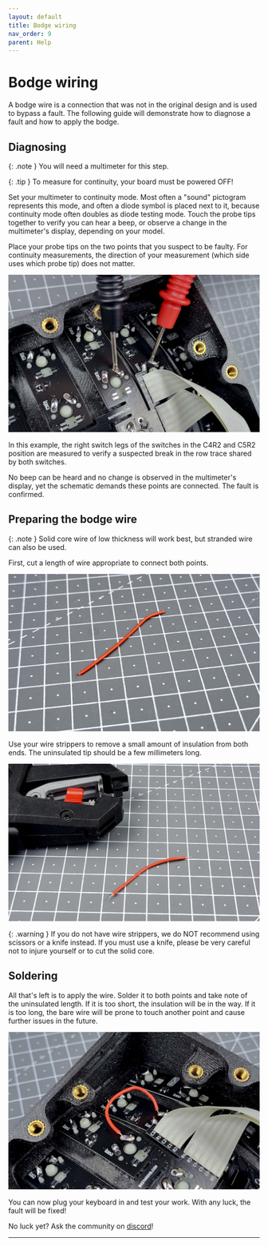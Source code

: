 ```yaml
---
layout: default
title: Bodge wiring
nav_order: 9
parent: Help
---
```


# Bodge wiring

A bodge wire is a connection that was not in the original design and is used to bypass a fault. The following guide will demonstrate how to diagnose a fault and how to apply the bodge.

## Diagnosing

{: .note }
You will need a multimeter for this step.

{: .tip }
To measure for continuity, your board must be powered OFF!

Set your multimeter to continuity mode. Most often a "sound" pictogram represents this mode, and often a diode symbol is placed next to it, because continuity mode often doubles as diode testing mode. Touch the probe tips together to verify you can hear a beep, or observe a change in the multimeter's display, depending on your model.

Place your probe tips on the two points that you suspect to be faulty. For continuity measurements, the direction of your measurement (which side uses which probe tip) does not matter.

![](../assets/pics/debug/bodgewire/1.jpg)

In this example, the right switch legs of the switches in the C4R2 and C5R2 position are measured to verify a suspected break in the row trace shared by both switches.

No beep can be heard and no change is observed in the multimeter's display, yet the schematic demands these points are connected. The fault is confirmed.

## Preparing the bodge wire

{: .note }
Solid core wire of low thickness will work best, but stranded wire can also be used.

First, cut a length of wire appropriate to connect both points.

![](../assets/pics/debug/bodgewire/3.jpg)

Use your wire strippers to remove a small amount of insulation from both ends. The uninsulated tip should be a few millimeters long.

![](../assets/pics/debug/bodgewire/4.jpg)

{: .warning }
If you do not have wire strippers, we do NOT recommend using scissors or a knife instead. If you must use a knife, please be very careful not to injure yourself or to cut the solid core.

## Soldering

All that's left is to apply the wire. Solder it to both points and take note of the uninsulated length. If it is too short, the insulation will be in the way. If it is too long, the bare wire will be prone to touch another point and cause further issues in the future.

![](../assets/pics/debug/bodgewire/5.jpg)

You can now plug your keyboard in and test your work. With any luck, the fault will be fixed!

No luck yet? Ask the community on [discord][discord]!

----

[Discord]: https://www.bstkbd.com/discord
